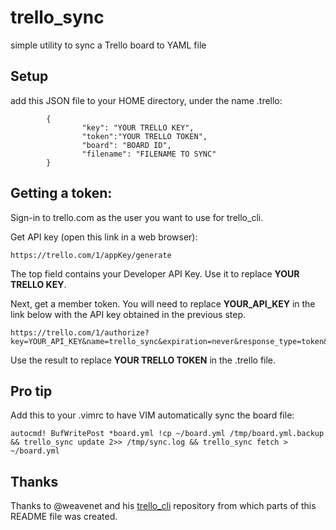 # trello_sync

simple utility to sync a Trello board to YAML file

## Setup

add this JSON file to your HOME directory, under the name .trello:

```
        {
                "key": "YOUR TRELLO KEY",
                "token":"YOUR TRELLO TOKEN",
                "board": "BOARD ID",
                "filename": "FILENAME TO SYNC"
        }
```

## Getting a token:

Sign-in to trello.com as the user you want to use for trello_cli.

Get API key (open this link in a web browser):

    https://trello.com/1/appKey/generate

The top field contains your Developer API Key.  Use it to replace **YOUR TRELLO KEY**.

Next, get a member token. You will need to replace **YOUR_API_KEY** in the link below with the API key obtained in the previous step.

    https://trello.com/1/authorize?key=YOUR_API_KEY&name=trello_sync&expiration=never&response_type=token&scope=read,write

Use the result to replace **YOUR TRELLO TOKEN** in the .trello file.


## Pro tip

Add this to your .vimrc to have VIM automatically sync the board file:

    autocmd! BufWritePost *board.yml !cp ~/board.yml /tmp/board.yml.backup && trello_sync update 2>> /tmp/sync.log && trello_sync fetch > ~/board.yml

## Thanks

Thanks to @weavenet and his [trello_cli](https://github.com/weavenet/trello_cli) repository from which parts of this README file was created.
